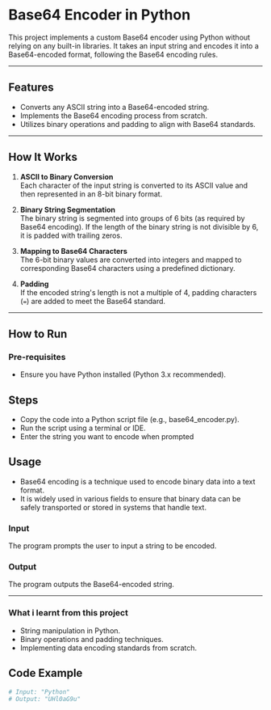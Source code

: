 # Base64 Encoder in Python

This project implements a custom Base64 encoder using Python without relying on any built-in libraries. It takes an
input string and encodes it into a Base64-encoded format, following the Base64 encoding rules.

---

## Features

- Converts any ASCII string into a Base64-encoded string.
- Implements the Base64 encoding process from scratch.
- Utilizes binary operations and padding to align with Base64 standards.

---

## How It Works

1. **ASCII to Binary Conversion**  
   Each character of the input string is converted to its ASCII value and then represented in an 8-bit binary format.

2. **Binary String Segmentation**  
   The binary string is segmented into groups of 6 bits (as required by Base64 encoding). If the length of the binary
   string is not divisible by 6, it is padded with trailing zeros.

3. **Mapping to Base64 Characters**  
   The 6-bit binary values are converted into integers and mapped to corresponding Base64 characters using a predefined
   dictionary.

4. **Padding**  
   If the encoded string's length is not a multiple of 4, padding characters (`=`) are added to meet the Base64
   standard.

---

## How to Run

### Pre-requisites

- Ensure you have Python installed (Python 3.x recommended).

## Steps
- Copy the code into a Python script file (e.g., base64_encoder.py).
- Run the script using a terminal or IDE.
- Enter the string you want to encode when prompted

## Usage
- Base64 encoding is a technique used to encode binary data into a text format.
- It is widely used in various fields to ensure that binary data can be safely transported or stored in systems that handle text.

### Input

The program prompts the user to input a string to be encoded.

### Output

The program outputs the Base64-encoded string.

---

### What i learnt from this project

- String manipulation in Python.
- Binary operations and padding techniques.
- Implementing data encoding standards from scratch.

## Code Example

```python
# Input: "Python"
# Output: "UHl0aG9u"

